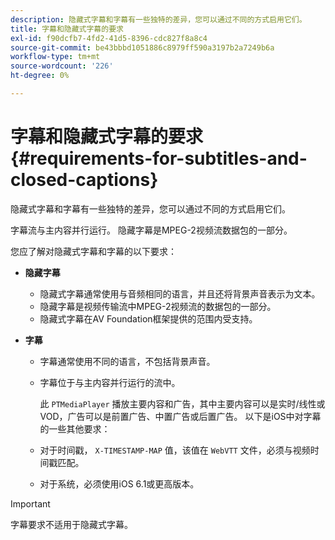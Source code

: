 ```yaml
---
description: 隐藏式字幕和字幕有一些独特的差异，您可以通过不同的方式启用它们。
title: 字幕和隐藏式字幕的要求
exl-id: f90dcfb7-4fd2-41d5-8396-cdc827f8a8c4
source-git-commit: be43bbbd1051886c8979ff590a3197b2a7249b6a
workflow-type: tm+mt
source-wordcount: '226'
ht-degree: 0%

---
```


# 字幕和隐藏式字幕的要求 {#requirements-for-subtitles-and-closed-captions}

隐藏式字幕和字幕有一些独特的差异，您可以通过不同的方式启用它们。

字幕流与主内容并行运行。 隐藏字幕是MPEG-2视频流数据包的一部分。

您应了解对隐藏式字幕和字幕的以下要求：

* **隐藏字幕**

   * 隐藏式字幕通常使用与音频相同的语言，并且还将背景声音表示为文本。
   * 隐藏字幕是视频传输流中MPEG-2视频流的数据包的一部分。
   * 隐藏式字幕在AV Foundation框架提供的范围内受支持。

* **字幕**

   * 字幕通常使用不同的语言，不包括背景声音。
   * 字幕位于与主内容并行运行的流中。

      此 `PTMediaPlayer` 播放主要内容和广告，其中主要内容可以是实时/线性或VOD，广告可以是前置广告、中置广告或后置广告。
   以下是iOS中对字幕的一些其他要求：

   * 对于时间戳， `X-TIMESTAMP-MAP` 值，该值在 `WebVTT` 文件，必须与视频时间戳匹配。

   * 对于系统，必须使用iOS 6.1或更高版本。


>[!IMPORTANT]
>
>字幕要求不适用于隐藏式字幕。
